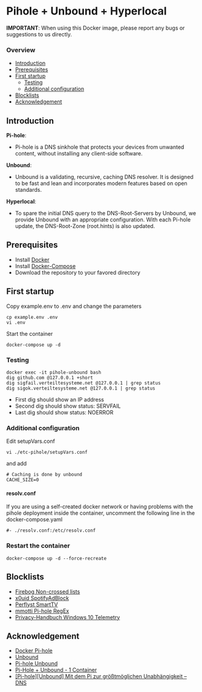 # Pihole + Unbound + Hyperlocal

**IMPORTANT**: When using this Docker image, please report any bugs or suggestions to us directly.

### Overview
- [Introduction](https://github.com/sujiba/pihole-unbound-hyperlocal#introduction)
- [Prerequisites](https://github.com/sujiba/pihole-unbound-hyperlocal#prerequisites)
- [First startup](https://github.com/sujiba/pihole-unbound-hyperlocal#first-startup)
  - [Testing](https://github.com/sujiba/pihole-unbound-hyperlocal#testing)
  - [Additional configuration](https://github.com/sujiba/pihole-unbound-hyperlocal#additional-configuration)
- [Blocklists](https://github.com/sujiba/pihole-unbound-hyperlocal#blocklists)
- [Acknowledgement](https://github.com/sujiba/pihole-unbound-hyperlocal#acknowledgement)

## Introduction
**Pi-hole**:
- Pi-hole is a DNS sinkhole that protects your devices from unwanted content, without installing any client-side software.

**Unbound**:
- Unbound is a validating, recursive, caching DNS resolver. It is designed to be fast and lean and incorporates modern features based on open standards. 

**Hyperlocal**:
- To spare the initial DNS query to the DNS-Root-Servers by Unbound, we provide Unbound with an appropriate configuration. With each Pi-hole update, the DNS-Root-Zone (root.hints) is also updated. 

## Prerequisites
- Install [Docker](https://docs.docker.com/get-docker/)
- Install [Docker-Compose](https://docs.docker.com/compose/install/)
- Download the repository to your favored directory

## First startup
Copy example.env to .env and change the parameters
```
cp example.env .env
vi .env
```
Start the container
```
docker-compose up -d
```

### Testing
```
docker exec -it pihole-unbound bash
dig github.com @127.0.0.1 +short
dig sigfail.verteiltesysteme.net @127.0.0.1 | grep status 
dig sigok.verteiltesysteme.net @127.0.0.1 | grep status 
```
- First dig should show an IP address
- Second dig should show status: SERVFAIL
- Last dig should show status: NOERROR

### Additional configuration
Edit setupVars.conf
```
vi ./etc-pihole/setupVars.conf
```
and add
```
# Caching is done by unbound
CACHE_SIZE=0
```

#### resolv.conf
If you are using a self-created docker network or having problems with the pihole deployment inside the container, uncomment the following line in the docker-compose.yaml
```
#- ./resolv.conf:/etc/resolv.conf
```

### Restart the container
```
docker-compose up -d --force-recreate
```

## Blocklists
- [Firebog Non-crossed lists](https://v.firebog.net/hosts/lists.php?type=nocross)
- [x0uid SpotifyAdBlock](https://raw.githubusercontent.com/x0uid/SpotifyAdBlock/master/SpotifyBlocklist.txt)
- [Perflyst SmartTV](https://raw.githubusercontent.com/Perflyst/PiHoleBlocklist/master/SmartTV.txt)
- [mmotti Pi-hole RegEx](https://raw.githubusercontent.com/mmotti/pihole-regex/master/regex.list)
- [Privacy-Handbuch Windows 10 Telemetry](https://www.privacy-handbuch.de/handbuch_90a2.htm)

## Acknowledgement
- [Docker Pi-hole](https://github.com/pi-hole/docker-pi-hole)
- [Unbound](https://nlnetlabs.nl/projects/unbound/about/)
- [Pi-hole Unbound](https://docs.pi-hole.net/guides/dns/unbound/)
- [Pi-Hole + Unbound - 1 Container](https://github.com/chriscrowe/docker-pihole-unbound/tree/master/one-container)
- [[Pi-hole][Unbound] Mit dem Pi zur größtmöglichen Unabhängigkeit – DNS](https://forum.kuketz-blog.de/viewtopic.php?f=53&t=8759)

